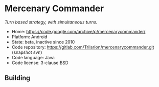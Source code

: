 # Mercenary Commander

_Turn based strategy, with simultaneous turns._

- Home: https://code.google.com/archive/p/mercenarycommander/
- Platform: Android
- State: beta, inactive since 2010
- Code repository: https://gitlab.com/Trilarion/mercenarycommander.git (snapshot svn)
- Code language: Java
- Code license: 3-clause BSD

## Building

